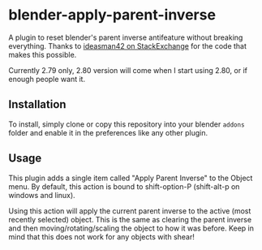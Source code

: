 # blender-apply-parent-inverse

A plugin to reset blender's parent inverse antifeature without breaking everything. Thanks to [ideasman42 on StackExchange](https://blender.stackexchange.com/a/28897/83714) for the code that makes this possible.

Currently 2.79 only, 2.80 version will come when I start using 2.80, or if enough people want it.

## Installation
To install, simply clone or copy this repository into your blender `addons` folder and enable it in the preferences like any other plugin.

## Usage
This plugin adds a single item called "Apply Parent Inverse" to the Object menu. By default, this action is bound to shift-option-P (shift-alt-p on windows and linux). 

Using this action will apply the current parent inverse to the active (most recently selected) object. This is the same as clearing the parent inverse and then moving/rotating/scaling the object to how it was before. Keep in mind that this does not work for any objects with shear!